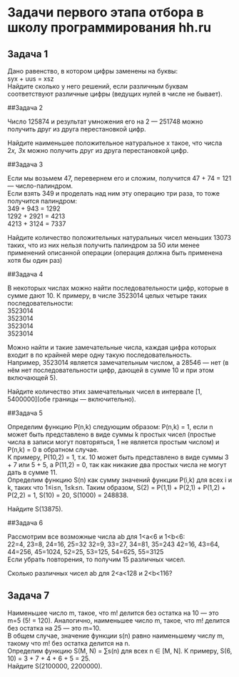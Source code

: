 # Задачи первого этапа отбора в школу программирования hh.ru

## Задача 1

Дано равенство, в котором цифры заменены на буквы:  
syx + uus = xsz  
Найдите сколько у него решений, если различным буквам соответствуют различные цифры (ведущих нулей в числе не бывает).

##Задача 2

Число 125874 и результат умножения его на 2 — 251748
можно получить друг из друга перестановкой цифр.

Найдите наименьшее положительное натуральное x такое, что
числа 2*x, 3*x можно получить друг из друга перестановкой цифр.

##Задача 3

Если мы возьмем 47, перевернем его и сложим, получится 47 + 74 = 121 — число-палиндром.  
Если взять 349 и проделать над ним эту операцию три раза, то тоже получится палиндром:  
349 + 943 = 1292  
1292 + 2921 = 4213  
4213 + 3124 = 7337  

Найдите количество положительных натуральных чисел меньших 13073
таких, что из них нельзя получить палиндром за 50 или менее применений
описанной операции (операция должна быть применена хотя бы один раз)

##Задача 4

В некоторых числах можно найти последовательности цифр, которые в сумме дают 10.
К примеру, в числе 3523014 целых четыре таких последовательности:  
3523014  
3523014  
3523014  
3523014

Можно найти и такие замечательные числа, каждая цифра которых
входит в по крайней мере одну такую последовательность.  
Например, 3523014 является замечательным числом, а 28546 — нет
(в нём нет последовательности цифр, дающей в сумме 10 и при этом включающей 5).

Найдите количество этих замечательных чисел в интервале [1, 5400000](обе границы — включительно).

##Задача 5

Определим функцию P(n,k) следующим образом: P(n,k) = 1, если n может быть представлено в виде
суммы k простых чисел (простые числа в записи могут повторяться, 1 не является простым числом)
и P(n,k) = 0 в обратном случае.  
К примеру, P(10,2) = 1, т.к. 10 может быть представлено в виде суммы 3 + 7 или 5 + 5, а P(11,2) = 0,
так как никакие два простых числа не могут дать в сумме 11.  
Определим функцию S(n) как сумму значений функции P(i,k) для всех i и k, таких что 1≤i≤n, 1≤k≤n.
Таким образом, S(2) = P(1,1) + P(2,1) + P(1,2) + P(2,2) = 1, S(10) = 20, S(1000) = 248838.

Найдите S(13875).

##Задача 6

Рассмотрим все возможные числа ab для 1<a<6 и 1<b<6:  
22=4, 23=8, 24=16, 25=32 32=9, 33=27, 34=81, 35=243 42=16, 43=64, 44=256, 45=1024, 52=25, 53=125, 54=625, 55=3125  
Если убрать повторения, то получим 15 различных чисел.

Сколько различных чисел ab для 2<a<128 и 2<b<116?

## Задача 7 

Наименьшее число m, такое, что m! делится без остатка на 10 — это m=5 (5! = 120). 
Аналогично, наименьшее число m, такое, что m! делится без остатка на 25 — это m=10.   
В общем случае, значение функции s(n) равно наименьшему числу m, такому что m! без остатка делится на n.  
Определим функцию S(M, N) = ∑s(n) для всех n ∈ [M, N]. К примеру, S(6, 10) = 3 + 7 + 4 + 6 + 5 = 25.  
Найдите S(2100000, 2200000).